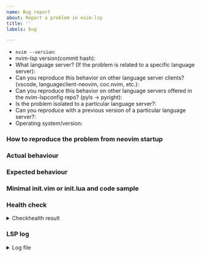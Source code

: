 ```yaml
---
name: Bug report
about: Report a problem in nvim-lsp
title: ''
labels: bug

---
```


<!-- Before reporting: search existing issues and ensure you are running the latest nightly of neovim and the latest version of nvim-lspconfig. Note that this repository implements configuration and initialization of language servers. Implementation of the language server spec itself is located in the neovim core repository-->

- `nvim --version`:
- nvim-lsp version(commit hash):
- What language server? (If the problem is related to a specific language server):
- Can you reproduce this behavior on other language server clients? (vscode, languageclient-neovim, coc.nvim, etc.):
- Can you reproduce this behavior on other language servers offered in the nvim-lspconfig repo? (pyls -> pyright):
- Is the problem isolated to a particular language server?:
- Can you reproduce with a previous version of a particular language server?:
- Operating system/version:

### How to reproduce the problem from neovim startup

### Actual behaviour

### Expected behaviour

### Minimal init.vim or init.lua and code sample
<!-- You can download a minimal_init.lua from here 
      curl -fLO https://raw.githubusercontent.com/neovim/nvim-lspconfig/master/test/minimal_init.lua 
      After editing to include your language server, run neovim with nvim -u minimal_init.lua -->

### Health check
<details>
<summary>Checkhealth result</summary>
<!-- Run `:checkhealth lspconfig` and paste the result here-->
</details>

### LSP log
<!-- If not using the minimal_init.lua please add vim.lsp.set_log_level("debug") to your lua block 
     in init.vim and paste a link to your log file, located at  $HOME/.cache/nvim/lsp.log (formerly $HOME/.local/share/nvim/lsp.log) -->
<details>
<summary>Log file</summary>
<!-- past you log between here -->
</details>
